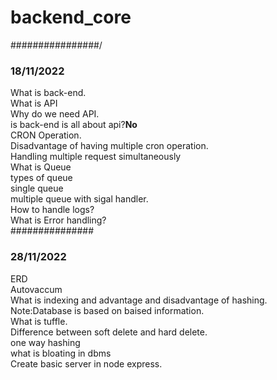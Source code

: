 # backend_core

################/<h3>18/11/2022</h3>
What is back-end.<br>
What is API<br>
Why do we need API.<br>
is back-end is all about api?<b>No</b><br>
CRON Operation.<br>
Disadvantage of having multiple cron operation.<br>
Handling multiple request simultaneously<br>
What is Queue<br>
types of queue<br>
  single queue<br>
  multiple queue with sigal handler.<br>
How to handle logs?<br>
What is Error handling?<br>
###############<h3>28/11/2022</h3>
ERD<br>
Autovaccum<br>
What is indexing and advantage and disadvantage of hashing.<br>
Note:Database is based on baised information.<br>
What is tuffle.<br>
Difference between soft delete and hard delete.<br>
one way hashing<br>
what is bloating in dbms<br>
Create basic server in node express.<br>

